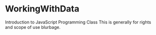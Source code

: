 # WorkingWithData
Introduction to JavaScript Programming Class
This is generally for rights and scope of use blurbage.
